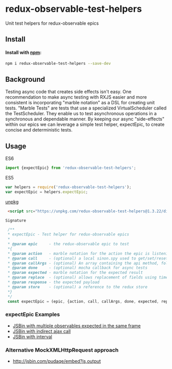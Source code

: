 # redux-observable-test-helpers
Unit test helpers for redux-observable epics


## Install
#### Install with [npm](npmjs.org):

```bash
npm i redux-observable-test-helpers --save-dev
```

## Background
Testing async code that creates side effects isn't easy. One recommendation to make async testing with RXJS easier and more consistent is incorporating "marble notation" as a DSL for creating unit tests. "Marble Tests" are tests that use a specialized VirtualScheduler called the TestScheduler. They enable us to test asynchronous operations in a synchronous and dependable manner. By keeping our async "side-effects" within our epics we can leverage a simple test helper, expectEpic, to create concise and deterministic tests.

## Usage

ES6
```js
import {expectEpic} from 'redux-observable-test-helpers';
```

ES5
```js
var helpers = require('redux-observable-test-helpers');
var expectEpic = helpers.expectEpic;
```
[unpkg](https://unpkg.com/)

```html
 <script src="https://unpkg.com/redux-observable-test-helpers@1.3.22/dist/epic-helper.js"></script>
```
```js
Signature

 /**
 * expectEpic - Test helper for redux-observable epics
 *
 * @param epic     - the redux-observable epic to test
 *{
 * @param action   - marble notation for the action the epic is listening for
 * @param call     - (optional) a local sinon.spy used to get/set/reset api calls
 * @param callArgs - (optional) An array containing the api method, followed by any params
 * @param done     - (optional) mocha callback for async tests
 * @param expected - marble notation for the expected result
 * @param replace  - (optional) allows replacement of fields using timestamps or other generated values
 * @param response - the expected payload
 * @param store    - (optional) a reference to the redux store
 *}
 */
 const expectEpic = (epic, {action, call, callArgs, done, expected, replace, response, store}) => {...};
```

### expectEpic Examples
* [JSBin with multiple observables expected in the same frame ](http://jsbin.com/dagiguw/embed?js,output)
* [JSBin with indirect ajax call](http://jsbin.com/vegonak/embed?js,output)
* [JSBin with interval](http://jsbin.com/lefuva/embed?js,output)

### Alternative MockXMLHttpRequest approach
* http://jsbin.com/pudaqe/embed?js,output
